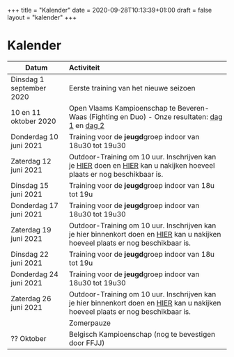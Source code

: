 +++
title = "Kalender"
date = 2020-09-28T10:13:39+01:00
draft = false
layout = "kalender"
+++

# Kalender

| Datum                                     | Activiteit                                                                                       |
| ------------------------------------------|:-------------------------------------------------------------------------------------------------|
| Dinsdag 1 september 2020                  | Eerste training van het nieuwe seizoen                                                           | 
| 10 en 11 oktober 2020                      | Open Vlaams Kampioenschap te Beveren-Waas (Fighting en Duo) - Onze resultaten: [dag 1](https://www.jujitsukeerbergen.be/nieuws/2020/10/10/open-vlaams-kampioenschap-ju-jitsu-2020---dag-1/) en [dag 2](https://www.jujitsukeerbergen.be/nieuws/2020/10/11/open-vlaams-kampioenschap-ju-jitsu-2020---dag-2/)                                      |
|Donderdag 10 juni 2021|Training voor de **jeugd**groep indoor van 18u30 tot 19u30|
|Zaterdag 12 juni 2021|Outdoor-Training om 10 uur. Inschrijven kan je [HIER](https://forms.gle/qjDHg3YZENPRNbqC7) doen en [HIER](https://docs.google.com/spreadsheets/d/e/2PACX-1vTt0cXcVCAwGQIrvlfOP5QAPXq4vguWz3Jda8E-GeBimTC30aTMs6pmLBcLXje42J4j3yeFY0v4B646/pubhtml?gid=547506106&single=true) kan u nakijken hoeveel plaats er nog beschikbaar is.|
|Dinsdag 15 juni 2021|Training voor de **jeugd**groep indoor van 18u tot 19u|
|Donderdag 17 juni 2021|Training voor de **jeugd**groep indoor van 18u30 tot 19u30|
|Zaterdag 19 juni 2021|Outdoor-Training om 10 uur. Inschrijven kan je hier binnenkort doen en [HIER](https://docs.google.com/spreadsheets/d/e/2PACX-1vTt0cXcVCAwGQIrvlfOP5QAPXq4vguWz3Jda8E-GeBimTC30aTMs6pmLBcLXje42J4j3yeFY0v4B646/pubhtml?gid=547506106&single=true) kan u nakijken hoeveel plaats er nog beschikbaar is.|
|Dinsdag 22 juni 2021|Training voor de **jeugd**groep indoor van 18u tot 19u|
|Donderdag 24 juni 2021|Training voor de **jeugd**groep indoor van 18u30 tot 19u30|
|Zaterdag 26 juni 2021|Outdoor-Training om 10 uur. Inschrijven kan je hier binnenkort doen en [HIER](https://docs.google.com/spreadsheets/d/e/2PACX-1vTt0cXcVCAwGQIrvlfOP5QAPXq4vguWz3Jda8E-GeBimTC30aTMs6pmLBcLXje42J4j3yeFY0v4B646/pubhtml?gid=547506106&single=true) kan u nakijken hoeveel plaats er nog beschikbaar is.|
||Zomerpauze|
|?? Oktober                                    | Belgisch Kampioenschap (nog te bevestigen door FFJJ)                                             |